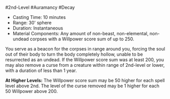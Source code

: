 #2nd-Level #Auramancy #Decay
 
- Casting Time: 10 minutes
- Range: 30' sphere
- Duration: Instantaneous
- Material Components: Any amount of non-beast, non-elemental, non-undead corpses with a Willpower score sum of up to 250.  

You serve as a beacon for the corpses in range around you, forcing the soul out of their body to turn the body completely hollow, unable to be resurrected as an undead. If the Willpower score sum was at least 200, you may also remove a curse from a creature within range of 2nd-level or lower, with a duration of less than 1 year.
 
**At Higher Levels:** The Willpower score sum may be 50 higher for each spell level above 2nd. The level of the curse removed may be 1 higher for each 50 Willpower above 200.